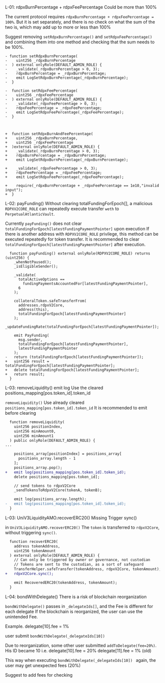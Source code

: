
L-01: rdpxBurnPercentage + rdpxFeePercentage Could be more than 100%

The current protocol requires `rdpxBurnPercentage + rdpxFeePercentage = 100%`. 
But it is set separately, and there is no check on what the sum of the two is, which may add up to more or less than 100%

Suggest removing `setRdpxBurnPercentage()` and `setRdpxFeePercentage()` and combining them into one method and checking that the sum needs to be 100%.


```solidity
- function setRdpxBurnPercentage(
-    uint256 _rdpxBurnPercentage
-  ) external onlyRole(DEFAULT_ADMIN_ROLE) {
-    _validate(_rdpxBurnPercentage > 0, 3);
-    rdpxBurnPercentage = _rdpxBurnPercentage;
-    emit LogSetRdpxBurnPercentage(_rdpxBurnPercentage);
-  }

-  function setRdpxFeePercentage(
-    uint256 _rdpxFeePercentage
-  ) external onlyRole(DEFAULT_ADMIN_ROLE) {
-    _validate(_rdpxFeePercentage > 0, 3);
-    rdpxFeePercentage = _rdpxFeePercentage;
-    emit LogSetRdpxFeePercentage(_rdpxFeePercentage);
-  }



+  function setRdpxBurnAndFeePercentage(
+    uint256 _rdpxBurnPercentage,
+    uint256 _rdpxFeePercentage
+  )external onlyRole(DEFAULT_ADMIN_ROLE) {
+    _validate(_rdpxBurnPercentage > 0, 3);
+    rdpxBurnPercentage = _rdpxBurnPercentage;
+    emit LogSetRdpxBurnPercentage(_rdpxBurnPercentage);

+    _validate(_rdpxFeePercentage > 0, 3);
+    rdpxFeePercentage = _rdpxFeePercentage;
+    emit LogSetRdpxFeePercentage(_rdpxFeePercentage);    

+    require(_rdpxBurnPercentage + _rdpxFeePercentage == 1e10,"invalid input");
+  }   
```



L-02: payFunding() Without clearing totalFundingForEpoch[], a malicious `RDPXV2CORE_ROLE` can repeatedly execute transfer `weth` to `PerpetualAtlanticVault`.

Currently `payFunding()` does not clear `totalFundingForEpoch[latestFundingPaymentPointer]` upon execution
If there is another address with `RDPXV2CORE_ROLE` privilege, this method can be executed repeatedly for token transfer.
It is recommended to clear `totalFundingForEpoch[latestFundingPaymentPointer]` after execution.

```solidity
  function payFunding() external onlyRole(RDPXV2CORE_ROLE) returns (uint256) {
    _whenNotPaused();
    _isEligibleSender();

    _validate(
      totalActiveOptions ==
        fundingPaymentsAccountedFor[latestFundingPaymentPointer],
      6
    );

    collateralToken.safeTransferFrom(
      addresses.rdpxV2Core,
      address(this),
      totalFundingForEpoch[latestFundingPaymentPointer]
    );
    _updateFundingRate(totalFundingForEpoch[latestFundingPaymentPointer]);

    emit PayFunding(
      msg.sender,
      totalFundingForEpoch[latestFundingPaymentPointer],
      latestFundingPaymentPointer
    );
-   return (totalFundingForEpoch[latestFundingPaymentPointer]);    
+   uint256 result = totalFundingForEpoch[latestFundingPaymentPointer];
+   delete totalFundingForEpoch[latestFundingPaymentPointer];
+   return result;
  }

```


L-03: removeLiquidity() emit log Use the cleared positions_mapping[pos.token_id].token_id

`removeLiquidity()` Use already cleared `positions_mapping[pos.token_id].token_id`
It is recommended to emit before clearing

```diff
  function removeLiquidity(
    uint256 positionIndex,
    uint256 minAmount0,
    uint256 minAmount1
  ) public onlyRole(DEFAULT_ADMIN_ROLE) {
...

    positions_array[positionIndex] = positions_array[
      positions_array.length - 1
    ];
    positions_array.pop();
+   emit log(positions_mapping[pos.token_id].token_id);    
    delete positions_mapping[pos.token_id];

    // send tokens to rdpxV2Core
    _sendTokensToRdpxV2Core(tokenA, tokenB);

    emit log(positions_array.length);
-   emit log(positions_mapping[pos.token_id].token_id);
  }  
```

L-03: UniV3LiquidityAMO.recoverERC20() Missing Trigger sync()

in `UniV3LiquidityAMO.recoverERC20()` The `token` is transferred to `rdpxV2Core`, without triggering `sync()`.

```diff
  function recoverERC20(
    address tokenAddress,
    uint256 tokenAmount
  ) external onlyRole(DEFAULT_ADMIN_ROLE) {
    // Can only be triggered by owner or governance, not custodian
    // Tokens are sent to the custodian, as a sort of safeguard
    TransferHelper.safeTransfer(tokenAddress, rdpxV2Core, tokenAmount);
+   rdpxV2Core.sync();

    emit RecoveredERC20(tokenAddress, tokenAmount);
  }
```


L-04: bondWithDelegate() There is a risk of blockchain reorganization

`bondWithDelegate()` passes in `_delegateIds[]`, and the Fee is different for each delegate
If the blockchain is reorganized, the user can use the unintended Fee.

Example.
delegate[10].fee = 1%

user submit `bondWithDelegate(_delegateIds[10]) `


Due to reorganization, some other user submitted `addToDelegate(fee=20%)`.
His ID became 10 i.e.
delegate[10].fee = 20%
delegate[11].fee = 1%  (old)

 This way when executing `bondWithDelegate(_delegateIds[10]) ` again, the user may get unexpected fees (20%)

 Suggest to add fees for checking
